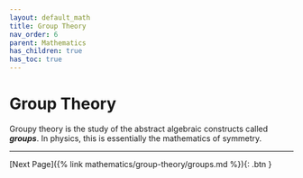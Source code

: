 ```yaml
---
layout: default_math
title: Group Theory
nav_order: 6
parent: Mathematics
has_children: true
has_toc: true
---
```


# Group Theory

Groupy theory is the study of the abstract algebraic constructs called ***groups***.
In physics, this is essentially the mathematics of symmetry.

---
[Next Page]({% link mathematics/group-theory/groups.md %}){: .btn }

